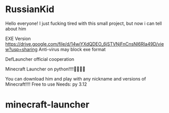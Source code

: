 # RussianKid
Hello everyone! I just fucking tired with this small project, but now i can tell about him

EXE Version
https://drive.google.com/file/d/14wiYXdQDEO_6jSTVNjFnCnsNI6RIa49D/view?usp=sharing
Anti-virus may block exe format

DefLauncher official cooperation

Minecraft Launcher on python!!!!🥳🥳🥳🥳

You can download him and play with any nickname and versions of Minecraft!!!!
Free to use
Needs: py 3.12
# minecraft-launcher
